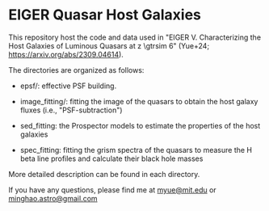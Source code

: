 # EIGER Quasar Host Galaxies

This repository host the code and data used in "EIGER V. Characterizing the Host Galaxies of Luminous Quasars at z \gtrsim 6" (Yue+24; https://arxiv.org/abs/2309.04614).

The directories are organized as follows:

* epsf/: effective PSF building.

* image\_fitting/: fitting the image of the quasars to obtain the host galaxy fluxes (i.e., "PSF-subtraction")

* sed\_fitting: the Prospector models to estimate the properties of the host galaxies

* spec\_fitting: fitting the grism spectra of the quasars to measure the H beta line profiles and calculate their black hole masses

More detailed description can be found in each directory.

If you have any questions, please find me at myue@mit.edu or minghao.astro@gmail.com	
